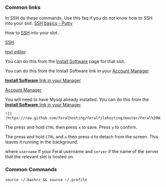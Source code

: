 
### Common links

In SSH do these commands. Use this faq if you do not know how to SSH into your slot: [SSH basics - Putty](https://www.feralhosting.com/faq/view?question=12)

How to [SSH](https://www.feralhosting.com/faq/view?question=12) into your slot.

[SSH](https://www.feralhosting.com/faq/view?question=12)

[text editor](https://www.feralhosting.com/faq/view?question=219)

You can do this from the [Install Software](https://www.feralhosting.com/manager/slot/install?) page for that slot.

You can do this from the Install Software link in your [Account Manager](https://www.feralhosting.com/manager/)

[**Install Software** link in your Manager](https://www.feralhosting.com/manager/)

[Account Manager](https://www.feralhosting.com/manager/)

You will need to have Mysql already installed. You can do this from the [**Install Software** link in your Manager](https://www.feralhosting.com/manager/)

~~~
![](https://raw.github.com/feralhosting/feralfilehosting/master/Feral%20Wiki/0%20Generic/installmysql.png)
~~~

The press and hold `CTRL` then press `x` to save. Press `y` to confirm.

The press and hold `CTRL` and `a` then press `d` to detach from the screen. This leaves it running in the background.

where `username` if your Feral username and `server` if the name of the server that the relevant slot is hosted on.


### Common Commands

~~~
source ~/.bashrc && source ~/.profile
~~~